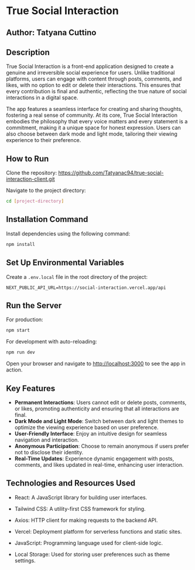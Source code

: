# True Social Interaction

## Author: Tatyana Cuttino

## Description

True Social Interaction is a front-end application designed to create a genuine and irreversible social experience for users. Unlike traditional platforms, users can engage with content through posts, comments, and likes, with no option to edit or delete their interactions. This ensures that every contribution is final and authentic, reflecting the true nature of social interactions in a digital space.

The app features a seamless interface for creating and sharing thoughts, fostering a real sense of community. At its core, True Social Interaction embodies the philosophy that every voice matters and every statement is a commitment, making it a unique space for honest expression. Users can also choose between dark mode and light mode, tailoring their viewing experience to their preference.

## How to Run

Clone the repository: <https://github.com/Tatyanac94/true-social-interaction-client.git>

Navigate to the project directory:

```bash
cd [project-directory]
```

## Installation Command

Install dependencies using the following command:

```bash
npm install
```

## Set Up Environmental Variables

Create a `.env.local` file in the root directory of the project:

```plaintext
NEXT_PUBLIC_API_URL=https://social-interaction.vercel.app/api
```

## Run the Server

For production:

```bash
npm start
```

For development with auto-reloading:

```bash
npm run dev
```

Open your browser and navigate to <http://localhost:3000> to see the app in action.

## Key Features

- **Permanent Interactions**: Users cannot edit or delete posts, comments, or likes, promoting authenticity and ensuring that all interactions are final.
- **Dark Mode and Light Mode**: Switch between dark and light themes to optimize the viewing experience based on user preference.
- **User-Friendly Interface**: Enjoy an intuitive design for seamless navigation and interaction.
- **Anonymous Participation**: Choose to remain anonymous if users prefer not to disclose their identity.
- **Real-Time Updates**: Experience dynamic engagement with posts, comments, and likes updated in real-time, enhancing user interaction.

## Technologies and Resources Used

- React: A JavaScript library for building user interfaces.

- Tailwind CSS: A utility-first CSS framework for styling.

- Axios: HTTP client for making requests to the backend API.

- Vercel: Deployment platform for serverless functions and static sites.

- JavaScript: Programming language used for client-side logic.

- Local Storage: Used for storing user preferences such as theme settings.
